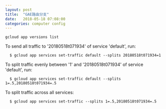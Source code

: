```yaml
---
layout: post
title:  "GAE路由分支"
date:   2018-05-18 07:08:00
categories: computer config
---
```

```
gcloud app versions list
```
To send all traffic to '20180518t071934' of service 'default', run:
```
  $ gcloud app services set-traffic default --splits 20180518t071934=1
```
To split traffic evenly between '1' and '20180518t071934' of service 'default', run:
```
  $ gcloud app services set-traffic default --splits 1=.5,20180518t071934=.5
```
To split traffic across all services:
```
  $ gcloud app services set-traffic --splits 1=.5,20180518t071934=.5
```
